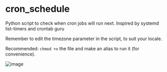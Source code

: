 # cron_schedule
Python script to check when cron jobs will run next. Inspired by systemd list-timers and crontab guru

Remember to edit the timezone parameter in the script, to suit your locale.

Recommended: `chmod +x` the file and make an alias to run it (for convenience).

![image](https://user-images.githubusercontent.com/19332617/125656868-2470f92b-3f72-44e1-b465-ca5204d3ed9b.png)
